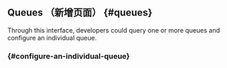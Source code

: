 ## Queues （新增页面） {#queues}

Through this interface, developers could query one or more queues and configure an individual queue.

###  {#configure-an-individual-queue}




